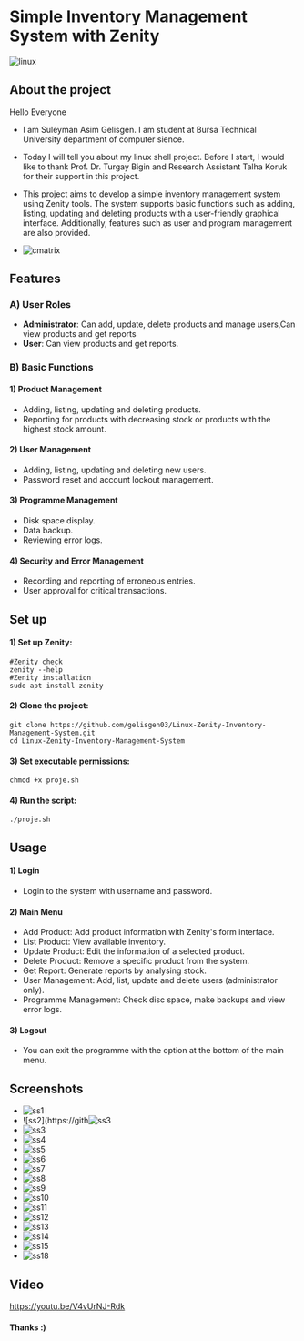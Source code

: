# Simple Inventory Management System with Zenity
![linux](https://github.com/user-attachments/assets/70c25852-5a5d-4f0c-8164-2d4f96351daf)
## **About the project**
Hello Everyone
- I am Suleyman Asim Gelisgen. I am student at Bursa Technical University department of computer sience.
* Today I will tell you about my linux shell project. Before I start, I would like to thank Prof. Dr. Turgay Bigin and Research Assistant Talha Koruk for their support in this project.
* This project aims to develop a simple inventory management system using Zenity tools. The system supports basic functions such as adding, listing, updating and deleting products with a user-friendly graphical interface. Additionally, features such as user and program management are also provided.
  
* ![cmatrix](https://github.com/user-attachments/assets/375c2947-9803-4bdd-800c-50694a6f2e17)
## **Features**
 ### **A) User Roles**
 * **Administrator**: Can add, update, delete products and manage users,Can view products and get reports
* **User**: Can view products and get reports.
 ### **B) Basic Functions**
 #### 1) Product Management
- Adding, listing, updating and deleting products.
- Reporting for products with decreasing stock or products with the highest stock amount.
  
#### 2) User Management
- Adding, listing, updating and deleting new users.
- Password reset and account lockout management.

#### 3) Programme Management
- Disk space display.
- Data backup.
- Reviewing error logs.

#### 4) Security and Error Management
- Recording and reporting of erroneous entries.
- User approval for critical transactions.
## **Set up**
#### 1) Set up Zenity:
```
#Zenity check
zenity --help
#Zenity installation
sudo apt install zenity

```
#### 2) Clone the project:
```
git clone https://github.com/gelisgen03/Linux-Zenity-Inventory-Management-System.git
cd Linux-Zenity-Inventory-Management-System
```
#### 3) Set executable permissions:
```
chmod +x proje.sh
```
#### 4) Run the script:
```
./proje.sh
```
## **Usage**
#### 1) Login
* Login to the system with username and password.
#### 2) Main Menu
* Add Product: Add product information with Zenity's form interface.
* List Product: View available inventory.
* Update Product: Edit the information of a selected product.
* Delete Product: Remove a specific product from the system.
* Get Report: Generate reports by analysing stock.
* User Management: Add, list, update and delete users (administrator only).
* Programme Management: Check disc space, make backups and view error logs.
#### 3) Logout
* You can exit the programme with the option at the bottom of the main menu.
## **Screenshots**
* ![ss1](https://github.com/user-attachments/assets/745831df-13bc-401a-b152-159ddaeff1da)
* ![ss2](https://gith![ss3](https://github.com/user-attachments/assets/10f099c8-ae5c-4cba-9369-363adec907f9)
* ![ss3](https://github.com/user-attachments/assets/5bd5fa0d-abf9-4128-b0e2-2786f6312197)
* ![ss4](https://github.com/user-attachments/assets/f6bd02a8-c4bd-4c13-a650-bbfa5e193013)
* ![ss5](https://github.com/user-attachments/assets/1fd38334-6ead-44b0-b702-3ab8a7f63d5b)
* ![ss6](https://github.com/user-attachments/assets/87fe1f55-6837-4293-bb19-97d14780f1c6)
* ![ss7](https://github.com/user-attachments/assets/ca480e9c-f111-4269-9c06-4a49454075ff)
* ![ss8](https://github.com/user-attachments/assets/2bd61bb8-f9de-4aba-b5c8-3f7eb21abfeb)
* ![ss9](https://github.com/user-attachments/assets/e19d952e-1972-4496-a72a-26cfddd653ad)
* ![ss10](https://github.com/user-attachments/assets/8e1f3e2f-629d-49ff-94ab-0c761b98214d)
* ![ss11](https://github.com/user-attachments/assets/665c67cb-08c4-4e06-9438-76895ac619e1)
* ![ss12](https://github.com/user-attachments/assets/9a939523-4c3c-4dc0-a5d9-29df6862982f)
* ![ss13](https://github.com/user-attachments/assets/734bef80-d483-4cd3-a6f5-f144c462497b)
* ![ss14](https://github.com/user-attachments/assets/c694309c-f8cd-4c2b-9c0a-8ba04e96ce45)
* ![ss15](https://github.com/user-attachments/assets/0251374f-2873-4275-8b47-0c67530151f4)
* ![ss18](https://github.com/user-attachments/assets/f1c95686-8549-4f07-b806-aa6dceb0f662)

## **Video**
https://youtu.be/V4vUrNJ-Rdk
#### **Thanks :)**


